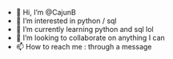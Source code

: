 - 👋 Hi, I’m @CajunB
- 👀 I’m interested in python / sql
- 🌱 I’m currently learning python and sql lol
- 💞️ I’m looking to collaborate on anything I can
- 📫 How to reach me : through a message

<!---
CajunB/CajunB is a ✨ special ✨ repository because its `README.md` (this file) appears on your GitHub profile.
You can click the Preview link to take a look at your changes.
--->
